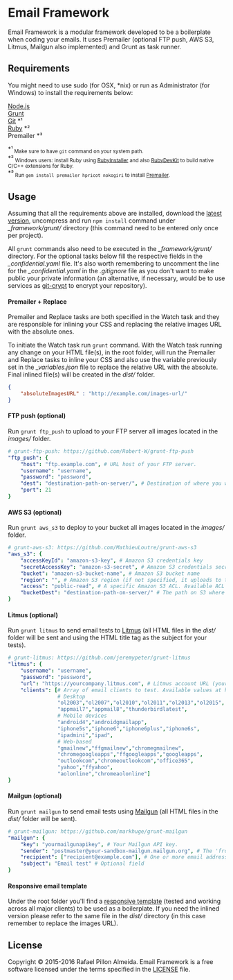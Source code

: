# Email Framework

Email Framework is a modular framework developed to be a boilerplate when coding your emails. It uses Premailer (optional FTP push, AWS S3, Litmus, Mailgun also implemented) and Grunt as task runner.


## Requirements
You might need to use sudo (for OSX, *nix) or run as Administrator (for Windows) to install the requirements below:

[Node.js](http://nodejs.org/)  
[Grunt](http://gruntjs.com/)  
[Git](https://git-scm.com/) \*¹   
[Ruby](https://www.ruby-lang.org/en/downloads/) \*²  
Premailer \*³  

\*¹<sub> Make sure to have ```git``` command on your system path.</sub>  
\*²<sub> Windows users: install Ruby using [RubyInstaller](http://rubyinstaller.org/downloads/) and also [RubyDevKit](http://rubyinstaller.org/downloads/) to build native C/C++ extensions for Ruby.</sub>  
\*³<sub> Run ```gem install premailer hpricot nokogiri``` to install [Premailer](https://rubygems.org/gems/premailer/).</sub>


## Usage

Assuming that all the requirements above are installed, download the [latest version](https://github.com/rafael-rpa/email-framework/archive/master.zip), uncompress and run ```npm install``` command under *_framework/grunt/* directory (this command need to be entered only once per project). 

All ```grunt``` commands also need to be executed in the *_framework/grunt/* directory. For the optional tasks below fill the respective fields in the *_confidential.yaml* file. It's also worth remembering to uncomment the line for the *_confidential.yaml* in the *.gitignore* file as you don't want to make public your private information (an alternative, if necessary, would be to use services as [git-crypt](https://github.com/AGWA/git-crypt) to encrypt your repository).

#### Premailer + Replace

Premailer and Replace tasks are both specified in the Watch task and they are responsible for inlining your CSS and replacing the relative images URL with the absolute ones.

To initiate the Watch task run ```grunt``` command. With the Watch task running any change on your HTML file(s), in the root folder, will run the Premailer and Replace tasks to inline your CSS and also use the variable previously set in the *_variables.json* file to replace the relative URL with the absolute. Final inlined file(s) will be created in the *dist/* folder.

```json
{
    "absoluteImagesURL" : "http://example.com/images-url/"
}
```

#### FTP push (optional)

Run ```grunt ftp_push``` to upload to your FTP server all images located in the *images/* folder.

```yaml
# grunt-ftp-push: https://github.com/Robert-W/grunt-ftp-push
"ftp_push": {
    "host": "ftp.example.com", # URL host of your FTP server.
    "username": "username",
    "password": "password",
    "dest": "destination-path-on-server/", # Destination of where you want to upload your files (relative to the root).
    "port": 21
}
```    

#### AWS S3 (optional)
Run ```grunt aws_s3``` to deploy to your bucket all images located in the *images/* folder.

```yaml
# grunt-aws-s3: https://github.com/MathieuLoutre/grunt-aws-s3
"aws_s3": {
    "accessKeyId": "amazon-s3-key", # Amazon S3 credentials key
    "secretAccessKey": "amazon-s3-secret", # Amazon S3 credentials secret
    "bucket": "amazon-s3-bucket-name", # Amazon S3 bucket name
    "region": "", # Amazon S3 region (if not specified, it uploads to the default 'US Standard').
    "access": "public-read", # A specific Amazon S3 ACL. Available ACL values at http://docs.aws.amazon.com/AWSJavaScriptSDK/latest/AWS/S3.html#putObject-property
    "bucketDest": "destination-path-on-server/" # The path on S3 where the files will be uploaded, relative to the bucket.
}
```   

#### Litmus (optional)
Run ```grunt litmus``` to send email tests to [Litmus](https://litmus.com/) (all HTML files in the *dist/* folder will be sent and using the HTML title tag as the subject for your tests).

```yaml
# grunt-litmus: https://github.com/jeremypeter/grunt-litmus
"litmus": {
    "username": "username",
    "password": "password",
    "url": "https://yourcompany.litmus.com", # Litmus account URL (yourcompany name can be found in Account Settings > Profile > Subdomain for API)
    "clients": [# Array of email clients to test. Available values at https://yourcompany.litmus.com/clients.xml
                # Desktop
                "ol2003","ol2007","ol2010","ol2011","ol2013","ol2015",
                "appmail7","appmail8","thunderbirdlatest",
                # Mobile devices
                "android4","androidgmailapp",
                "iphone5s","iphone6","iphone6plus","iphone6s",
                "ipadmini","ipad",
                # Web-based
                "gmailnew","ffgmailnew","chromegmailnew",
                "chromegoogleapps","ffgoogleapps","googleapps",
                "outlookcom","chromeoutlookcom","office365",
                "yahoo","ffyahoo",
                "aolonline","chromeaolonline"]
}
```   

#### Mailgun (optional)
Run ```grunt mailgun``` to send email tests using [Mailgun](https://www.mailgun.com/) (all HTML files in the *dist/* folder will be sent).

```yaml
# grunt-mailgun: https://github.com/markhuge/grunt-mailgun
"mailgun": {
    "key": "yourmailgunapikey", # Your Mailgun API key.
    "sender": "postmaster@your-sandbox-mailgun.mailgun.org", # The 'from' name and address (acceptable domains may be restricted by your mailgun account settings).
    "recipient": ["recipient@example.com"], # One or more email addresses to send your email to.
    "subject": "Email test" # Optional field
}
```   

#### Responsive email template

Under the root folder you'll find a [responsive template](http://rafael-rpa.github.io/email-framework/responsive-email-template.html) (tested and working across all major clients) to be used as a boilerplate. If you need the inlined version please refer to the same file in the *dist/* directory (in this case remember to replace the images URL).


## License

Copyright © 2015-2016 Rafael Pillon Almeida. Email Framework is a free software licensed under the terms specified in the [LICENSE](https://github.com/rafael-rpa/front-end-framework/blob/master/LICENSE.md) file.
